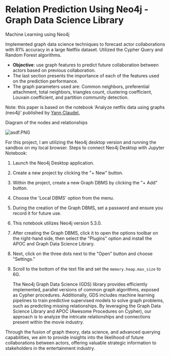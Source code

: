 # Relation Prediction Using Neo4j - Graph Data Science Library
Machine Learning using Neo4j

Implemented graph data science techniques to forecast actor collaborations with 81% accuracy in a large Netflix dataset. 
Utilized the Cypher Query and Random Forest algorithms.

* **Objective**: use graph features to predict future collaboration between actors based on previous collaboration.
* The last section presents the importance of each of the features used on the prediction performance.
* The graph parameters used are: Common neighbors, preferential attachment, total neighbors, triangles count, clustering coefficient, Louvain coefficient, and partition community detection.

Note: this paper is based on the notebook ‘Analyze netflix data using graphs (neo4j)’ published by [Yann Claudel.](https://www.kaggle.com/code/yclaudel/analyze-netflix-data-using-graphs-neo4j)

Diagram of the nodes and relationships

![asdf.PNG](attachment:0b2e4112-4b3b-4f50-b416-57d1ba3c62de.PNG)


For this project, I am utilizing the Neo4j desktop version and running the sandbox on my local browser.
Steps to connect Neo4j Desktop with Jupyter Notebook:

1. Launch the Neo4j Desktop application.
2. Create a new project by clicking the "+ New" button.
3. Within the project, create a new Graph DBMS by clicking the "+ Add" button.
4. Choose the 'Local DBMS' option from the menu.
5. During the creation of the Graph DBMS, set a password and ensure you record it for future use.
6. This notebook utilizes Neo4j version 5.3.0.
7. After creating the Graph DBMS, click it to open the options toolbar on the right-hand side, then select the "Plugins" option and install the APOC and Graph Data Science Library.
8. Next, click on the three dots next to the "Open" button and choose "Settings."
9. Scroll to the bottom of the text file and set the `memory.heap.max_size` to 6G.

    The Neo4j Graph Data Science (GDS) library provides efficiently implemented, parallel versions of common graph algorithms, exposed as Cypher procedures. Additionally, GDS includes machine learning pipelines to train predictive supervised models to solve graph problems, such as predicting missing relationships.
By leveraging the Graph Data Science Library and APOC (Awesome Procedures on Cypher), our approach is to analyze the intricate relationships and connections present within the movie industry. 

Through the fusion of graph theory, data science, and advanced querying capabilities, we aim to provide insights into the likelihood of future collaborations between actors, offering valuable strategic information to stakeholders in the entertainment industry.
